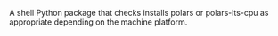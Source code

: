 A shell Python package that checks installs polars or polars-lts-cpu as appropriate depending on the machine platform.